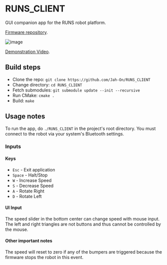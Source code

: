 # RUNS_CLIENT

GUI companion app for the RUNS robot platform.

[Firmware repository](https://github.com/Jah-On/RUNS_FIRMWARE).

![image](https://github.com/Jah-On/RUNS_CLIENT/assets/58399643/dbf004c2-17c2-4c75-93bb-4219f0821241)

[Demonstration Video](https://www.youtube.com/watch?v=OKWn881LOjM).

## Build steps

- Clone the repo: `git clone https://github.com/Jah-On/RUNS_CLIENT`
- Change directory: `cd RUNS_CLIENT`
- Fetch submodules: `git submodule update --init --recursive`
- Run CMake: `cmake .`
- Build: `make`

## Usage notes

To run the app, do `./RUNS_CLIENT` in the project's root directory. You must connect to the robot via your system's Bluetooth settings.

### Inputs

#### Keys

- `Esc`   - Exit application
- `Space` - Halt/Stop
- `W`     - Increase Speed
- `S`     - Decrease Speed
- `A`     - Rotate   Right
- `D`     - Rotate   Left

#### UI Input

The speed slider in the bottom center can change speed with mouse input. The left and right triangles are not buttons and thus cannot be controlled by the mouse.

#### Other important notes

The speed will reset to zero if any of the bumpers are triggered because the firmware stops the robot in this event.
